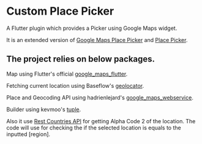 # Custom Place Picker

A Flutter plugin which provides a Picker using Google Maps widget.

It is an extended version of [Google Maps Place Picker](https://pub.dev/packages/google_maps_place_picker) and [Place Picker](https://pub.dev/packages/place_picker).


## The project relies on below packages.

Map using Flutter's official [google_maps_flutter](https://pub.dev/packages/google_maps_flutter).

Fetching current location using Baseflow's [geolocator](https://pub.dev/packages/geolocator).

Place and Geocoding API using hadrienlejard's [google_maps_webservice](https://pub.dev/packages/google_maps_webservice).

Builder using kevmoo's [tuple](https://pub.dev/packages/tuple).

Also it use [Rest Countries API](https://restcountries.eu/) for getting Alpha Code 2 of the location. The code will use for checking the if the selected location is equals to the inputted [region].




